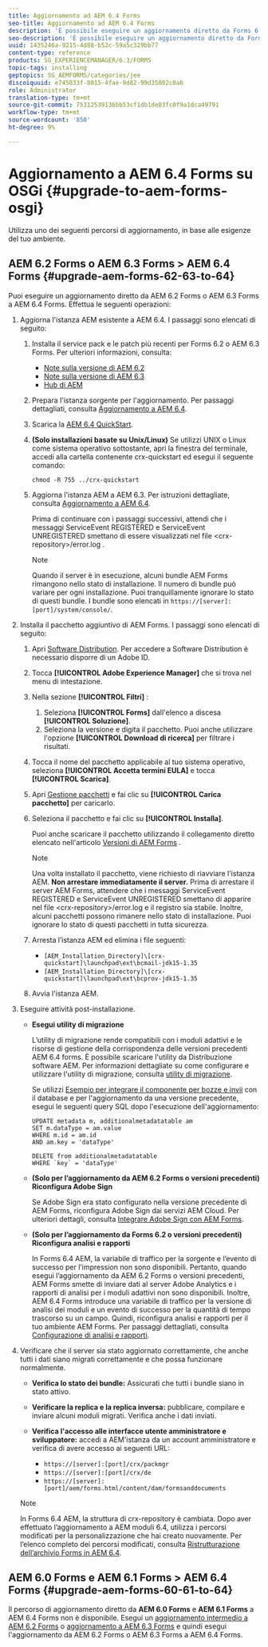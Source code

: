 ```yaml
---
title: Aggiornamento ad AEM 6.4 Forms
seo-title: Aggiornamento ad AEM 6.4 Forms
description: 'È possibile eseguire un aggiornamento diretto da Forms 6.1, Forms 6.2 AEM e LiveCycle ES4 SP1 a Forms 6.3. '
seo-description: 'È possibile eseguire un aggiornamento diretto da Forms 6.1, Forms 6.2 AEM e LiveCycle ES4 SP1 a Forms 6.3. '
uuid: 1435246a-9215-4d88-b52c-59a5c329bb77
content-type: reference
products: SG_EXPERIENCEMANAGER/6.3/FORMS
topic-tags: installing
geptopics: SG_AEMFORMS/categories/jee
discoiquuid: e745033f-8015-4fae-9d82-99d35802c0a6
role: Administrator
translation-type: tm+mt
source-git-commit: 75312539136bb53cf1db1de03fc0f9a1dca49791
workflow-type: tm+mt
source-wordcount: '850'
ht-degree: 9%

---
```



# Aggiornamento a AEM 6.4 Forms su OSGi {#upgrade-to-aem-forms-osgi}

Utilizza uno dei seguenti percorsi di aggiornamento, in base alle esigenze del tuo ambiente.

## AEM 6.2 Forms o AEM 6.3 Forms > AEM 6.4 Forms {#upgrade-aem-forms-62-63-to-64}

Puoi eseguire un aggiornamento diretto da AEM 6.2 Forms o AEM 6.3 Forms a AEM 6.4 Forms. Effettua le seguenti operazioni:

1. Aggiorna l&#39;istanza AEM esistente a AEM 6.4. I passaggi sono elencati di seguito:

   1. Installa il service pack e le patch più recenti per Forms 6.2 o AEM 6.3 Forms. Per ulteriori informazioni, consulta:

      * [Note sulla versione di AEM 6.2](https://helpx.adobe.com/it/experience-manager/6-2/release-notes.html)
      * [Note sulla versione di AEM 6.3](https://helpx.adobe.com/experience-manager/6-3/release-notes.html)
      * [Hub di AEM](https://experienceleague.adobe.com/docs/experience-manager-release-information/aem-release-updates/aem-releases-updates.html?lang=it)
   1. Prepara l&#39;istanza sorgente per l&#39;aggiornamento. Per passaggi dettagliati, consulta [Aggiornamento a AEM 6.4](/help/sites-deploying/upgrade.md#preparing%20the%20source%20instance).
   1. Scarica la [AEM 6.4 QuickStart](/help/sites-deploying/deploy.md#getting%20the%20software).
   1. **(Solo installazioni basate su Unix/Linux)** Se utilizzi UNIX o Linux come sistema operativo sottostante, apri la finestra del terminale, accedi alla cartella contenente crx-quickstart ed esegui il seguente comando:

      `chmod -R 755 ../crx-quickstart`

   1. Aggiorna l&#39;istanza AEM a AEM 6.3. Per istruzioni dettagliate, consulta [Aggiornamento a AEM 6.4](/help/sites-deploying/upgrade.md).

      Prima di continuare con i passaggi successivi, attendi che i messaggi ServiceEvent REGISTERED e ServiceEvent UNREGISTERED smettano di essere visualizzati nel file &lt;crx-repository>/error.log .

      >[!NOTE]
      >
      >Quando il server è in esecuzione, alcuni bundle AEM Forms rimangono nello stato di installazione. Il numero di bundle può variare per ogni installazione. Puoi tranquillamente ignorare lo stato di questi bundle. I bundle sono elencati in `https://[server]:[port]/system/console/`.


1. Installa il pacchetto aggiuntivo di AEM Forms. I passaggi sono elencati di seguito:

   1. Apri [Software Distribution](https://experience.adobe.com/downloads). Per accedere a Software Distribution è necessario disporre di un Adobe ID.
   1. Tocca **[!UICONTROL Adobe Experience Manager]** che si trova nel menu di intestazione.
   1. Nella sezione **[!UICONTROL Filtri]** :
      1. Seleziona **[!UICONTROL Forms]** dall&#39;elenco a discesa **[!UICONTROL Soluzione]**.
      1. Seleziona la versione e digita il pacchetto. Puoi anche utilizzare l&#39;opzione **[!UICONTROL Download di ricerca]** per filtrare i risultati.
   1. Tocca il nome del pacchetto applicabile al tuo sistema operativo, seleziona **[!UICONTROL Accetta termini EULA]** e tocca **[!UICONTROL Scarica]**.
   1. Apri [Gestione pacchetti](https://docs.adobe.com/content/help/it/experience-manager-65/administering/contentmanagement/package-manager.html) e fai clic su **[!UICONTROL Carica pacchetto]** per caricarlo.
   1. Seleziona il pacchetto e fai clic su **[!UICONTROL Installa]**.

      Puoi anche scaricare il pacchetto utilizzando il collegamento diretto elencato nell&#39;articolo [Versioni di AEM Forms](https://helpx.adobe.com/it/aem-forms/kb/aem-forms-releases.html) .

      >[!NOTE]
      >
      >Una volta installato il pacchetto, viene richiesto di riavviare l&#39;istanza AEM. **Non arrestare immediatamente il server.** Prima di arrestare il server AEM Forms, attendere che i messaggi ServiceEvent REGISTERED e ServiceEvent UNREGISTERED smettano di apparire nel file  &lt;crx-repository>/error.log e il registro sia stabile. Inoltre, alcuni pacchetti possono rimanere nello stato di installazione. Puoi ignorare lo stato di questi pacchetti in tutta sicurezza.

   1. Arresta l’istanza AEM ed elimina i file seguenti:

      * `[AEM_Installation_Directory]\[crx-quickstart]\launchpad\ext\bcmail-jdk15-1.35`
      * `[AEM_Installation_Directory]\[crx-quickstart]\launchpad\ext\bcprov-jdk15-1.35`
   1. Avvia l&#39;istanza AEM.


1. Eseguire attività post-installazione.

   * **Esegui utility di migrazione**

      L’utility di migrazione rende compatibili con i moduli adattivi e le risorse di gestione della corrispondenza delle versioni precedenti AEM 6.4 forms. È possibile scaricare l&#39;utility da Distribuzione software AEM. Per informazioni dettagliate su come configurare e utilizzare l&#39;utility di migrazione, consulta [utility di migrazione](/help/forms/using/migration-utility.md).

      Se utilizzi [Esempio per integrare il componente per bozze e invii](integrate-draft-submission-database.md) con il database e per l&#39;aggiornamento da una versione precedente, esegui le seguenti query SQL dopo l&#39;esecuzione dell&#39;aggiornamento:

      ```
      UPDATE metadata m, additionalmetadatatable am
      SET m.dataType = am.value
      WHERE m.id = am.id
      AND am.key = 'dataType'
      ```

      ```
      DELETE from additionalmetadatatable
      WHERE `key` = 'dataType'
      ```

   * **(Solo per l’aggiornamento da AEM 6.2 Forms o versioni precedenti) Riconfigura Adobe Sign**

      Se Adobe Sign era stato configurato nella versione precedente di AEM Forms, riconfigura Adobe Sign dai servizi AEM Cloud. Per ulteriori dettagli, consulta [Integrare Adobe Sign con AEM Forms](/help/forms/using/adobe-sign-integration-adaptive-forms.md).

   * **(Solo per l’aggiornamento da Forms 6.2 o versioni precedenti) Riconfigura analisi e rapporti**

      In Forms 6.4 AEM, la variabile di traffico per la sorgente e l’evento di successo per l’impression non sono disponibili. Pertanto, quando esegui l’aggiornamento da AEM 6.2 Forms o versioni precedenti, AEM Forms smette di inviare dati al server Adobe Analytics e i rapporti di analisi per i moduli adattivi non sono disponibili. Inoltre, AEM 6.4 Forms introduce una variabile di traffico per la versione di analisi dei moduli e un evento di successo per la quantità di tempo trascorso su un campo. Quindi, riconfigura analisi e rapporti per il tuo ambiente AEM Forms. Per passaggi dettagliati, consulta [Configurazione di analisi e rapporti](/help/forms/using/configure-analytics-forms-documents.md).

1. Verificare che il server sia stato aggiornato correttamente, che anche tutti i dati siano migrati correttamente e che possa funzionare normalmente.

   * **Verifica lo stato dei bundle:** Assicurati che tutti i bundle siano in stato attivo.
   * **Verificare la replica e la replica inversa:** pubblicare, compilare e inviare alcuni moduli migrati. Verifica anche i dati inviati.
   * **Verifica l&#39;accesso alle interfacce utente amministratore e sviluppatore:** accedi a AEM&#39;istanza da un account amministratore e verifica di avere accesso ai seguenti URL:

      * `https://[server]:[port]/crx/packmgr`
      * `https://[server]:[port]/crx/de`
      * `https://[server]:[port]/aem/forms.html/content/dam/formsanddocuments`

   >[!NOTE]
   In Forms 6.4 AEM, la struttura di crx-repository è cambiata. Dopo aver effettuato l’aggiornamento a AEM moduli 6.4, utilizza i percorsi modificati per la personalizzazione che hai creato nuovamente. Per l’elenco completo dei percorsi modificati, consulta [Ristrutturazione dell’archivio Forms in AEM 6.4](/help/sites-deploying/forms-repository-restructuring-in-aem-6-4.md).

## AEM 6.0 Forms e AEM 6.1 Forms > AEM 6.4 Forms {#upgrade-aem-forms-60-61-to-64}

Il percorso di aggiornamento diretto da **AEM 6.0 Forms** e **AEM 6.1 Forms** a AEM 6.4 Forms non è disponibile. Esegui un [aggiornamento intermedio a AEM 6.2 Forms](/help/forms/using/upgrade.md) o [aggiornamento a AEM 6.3 Forms](/help/forms/using/upgrade.md) e quindi esegui l&#39;aggiornamento da AEM 6.2 Forms o AEM 6.3 Forms a AEM 6.4 Forms.
